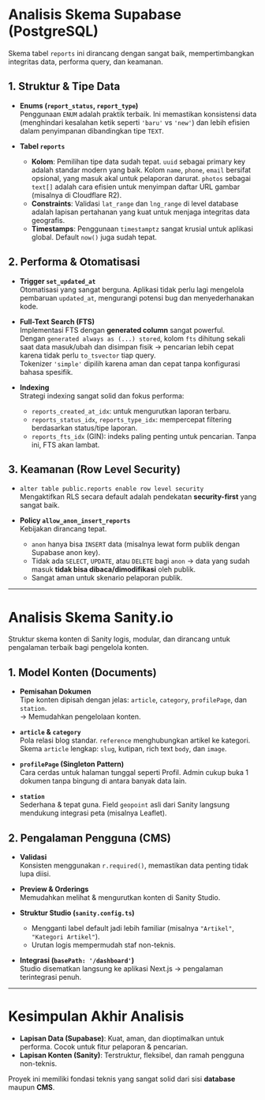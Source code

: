 # Analisis Skema Supabase (PostgreSQL)

Skema tabel `reports` ini dirancang dengan sangat baik, mempertimbangkan integritas data, performa query, dan keamanan.

## 1. Struktur & Tipe Data
- **Enums (`report_status`, `report_type`)**  
  Penggunaan `ENUM` adalah praktik terbaik. Ini memastikan konsistensi data (menghindari kesalahan ketik seperti `'baru'` vs `'new'`) dan lebih efisien dalam penyimpanan dibandingkan tipe `TEXT`.

- **Tabel `reports`**
  - **Kolom**: Pemilihan tipe data sudah tepat. `uuid` sebagai primary key adalah standar modern yang baik. Kolom `name`, `phone`, `email` bersifat opsional, yang masuk akal untuk pelaporan darurat. `photos` sebagai `text[]` adalah cara efisien untuk menyimpan daftar URL gambar (misalnya di Cloudflare R2).  
  - **Constraints**: Validasi `lat_range` dan `lng_range` di level database adalah lapisan pertahanan yang kuat untuk menjaga integritas data geografis.  
  - **Timestamps**: Penggunaan `timestamptz` sangat krusial untuk aplikasi global. Default `now()` juga sudah tepat.  

## 2. Performa & Otomatisasi
- **Trigger `set_updated_at`**  
  Otomatisasi yang sangat berguna. Aplikasi tidak perlu lagi mengelola pembaruan `updated_at`, mengurangi potensi bug dan menyederhanakan kode.

- **Full-Text Search (FTS)**  
  Implementasi FTS dengan **generated column** sangat powerful.  
  Dengan `generated always as (...) stored`, kolom `fts` dihitung sekali saat data masuk/ubah dan disimpan fisik → pencarian lebih cepat karena tidak perlu `to_tsvector` tiap query.  
  Tokenizer `'simple'` dipilih karena aman dan cepat tanpa konfigurasi bahasa spesifik.  

- **Indexing**  
  Strategi indexing sangat solid dan fokus performa:
  - `reports_created_at_idx`: untuk mengurutkan laporan terbaru.  
  - `reports_status_idx`, `reports_type_idx`: mempercepat filtering berdasarkan status/tipe laporan.  
  - `reports_fts_idx` (GIN): indeks paling penting untuk pencarian. Tanpa ini, FTS akan lambat.  

## 3. Keamanan (Row Level Security)
- `alter table public.reports enable row level security`  
  Mengaktifkan RLS secara default adalah pendekatan **security-first** yang sangat baik.  

- **Policy `allow_anon_insert_reports`**  
  Kebijakan dirancang tepat.  
  - `anon` hanya bisa `INSERT` data (misalnya lewat form publik dengan Supabase anon key).  
  - Tidak ada `SELECT`, `UPDATE`, atau `DELETE` bagi `anon` → data yang sudah masuk **tidak bisa dibaca/dimodifikasi** oleh publik.  
  - Sangat aman untuk skenario pelaporan publik.  

---

# Analisis Skema Sanity.io

Struktur skema konten di Sanity logis, modular, dan dirancang untuk pengalaman terbaik bagi pengelola konten.

## 1. Model Konten (Documents)
- **Pemisahan Dokumen**  
  Tipe konten dipisah dengan jelas: `article`, `category`, `profilePage`, dan `station`.  
  → Memudahkan pengelolaan konten.

- **`article` & `category`**  
  Pola relasi blog standar. `reference` menghubungkan artikel ke kategori.  
  Skema `article` lengkap: `slug`, kutipan, rich text `body`, dan `image`.

- **`profilePage` (Singleton Pattern)**  
  Cara cerdas untuk halaman tunggal seperti Profil. Admin cukup buka 1 dokumen tanpa bingung di antara banyak data lain.

- **`station`**  
  Sederhana & tepat guna. Field `geopoint` asli dari Sanity langsung mendukung integrasi peta (misalnya Leaflet).  

## 2. Pengalaman Pengguna (CMS)
- **Validasi**  
  Konsisten menggunakan `r.required()`, memastikan data penting tidak lupa diisi.

- **Preview & Orderings**  
  Memudahkan melihat & mengurutkan konten di Sanity Studio.

- **Struktur Studio (`sanity.config.ts`)**  
  - Mengganti label default jadi lebih familiar (misalnya `"Artikel"`, `"Kategori Artikel"`).  
  - Urutan logis mempermudah staf non-teknis.  

- **Integrasi (`basePath: '/dashboard'`)**  
  Studio disematkan langsung ke aplikasi Next.js → pengalaman terintegrasi penuh.  

---

# Kesimpulan Akhir Analisis
- **Lapisan Data (Supabase)**: Kuat, aman, dan dioptimalkan untuk performa. Cocok untuk fitur pelaporan & pencarian.  
- **Lapisan Konten (Sanity)**: Terstruktur, fleksibel, dan ramah pengguna non-teknis.  

Proyek ini memiliki fondasi teknis yang sangat solid dari sisi **database** maupun **CMS**.
